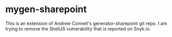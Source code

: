 # mygen-sharepoint
This is an extension of Andrew Connell's generator-sharepoint git repo. I am trying to remove the ShellJS vulnerability that is reported on Snyk.io.

